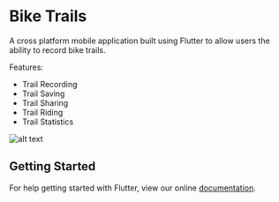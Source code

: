 # Bike Trails

A cross platform mobile application built using Flutter to allow users the ability to record bike trails.

Features:

* Trail Recording
* Trail Saving
* Trail Sharing
* Trail Riding
* Trail Statistics

![alt text](https://github.com/finleyp/BikeTrail467/wiki/media/bike-icon.png "Bike Trail Logo")


## Getting Started

For help getting started with Flutter, view our online
[documentation](https://flutter.io/).
